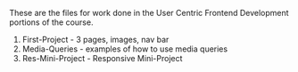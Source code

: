 These are the files for work done in the User Centric Frontend Development portions of the course.
1. First-Project - 3 pages, images, nav bar
2. Media-Queries - examples of how to use media queries
3. Res-Mini-Project - Responsive Mini-Project 